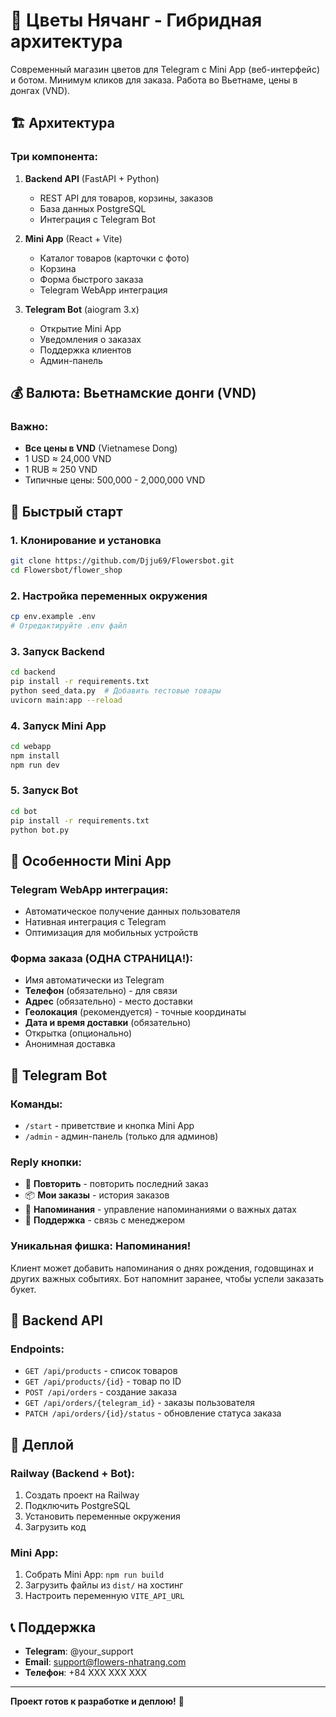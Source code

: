 # 🌸 Цветы Нячанг - Гибридная архитектура

Современный магазин цветов для Telegram с Mini App (веб-интерфейс) и ботом. Минимум кликов для заказа. Работа во Вьетнаме, цены в донгах (VND).

## 🏗️ Архитектура

### Три компонента:

1. **Backend API** (FastAPI + Python)
   - REST API для товаров, корзины, заказов
   - База данных PostgreSQL
   - Интеграция с Telegram Bot

2. **Mini App** (React + Vite)
   - Каталог товаров (карточки с фото)
   - Корзина
   - Форма быстрого заказа
   - Telegram WebApp интеграция

3. **Telegram Bot** (aiogram 3.x)
   - Открытие Mini App
   - Уведомления о заказах
   - Поддержка клиентов
   - Админ-панель

## 💰 Валюта: Вьетнамские донги (VND)

### Важно:
- **Все цены в VND** (Vietnamese Dong)
- 1 USD ≈ 24,000 VND
- 1 RUB ≈ 250 VND
- Типичные цены: 500,000 - 2,000,000 VND

## 🚀 Быстрый старт

### 1. Клонирование и установка
```bash
git clone https://github.com/Djju69/Flowersbot.git
cd Flowersbot/flower_shop
```

### 2. Настройка переменных окружения
```bash
cp env.example .env
# Отредактируйте .env файл
```

### 3. Запуск Backend
```bash
cd backend
pip install -r requirements.txt
python seed_data.py  # Добавить тестовые товары
uvicorn main:app --reload
```

### 4. Запуск Mini App
```bash
cd webapp
npm install
npm run dev
```

### 5. Запуск Bot
```bash
cd bot
pip install -r requirements.txt
python bot.py
```

## 📱 Особенности Mini App

### Telegram WebApp интеграция:
- Автоматическое получение данных пользователя
- Нативная интеграция с Telegram
- Оптимизация для мобильных устройств

### Форма заказа (ОДНА СТРАНИЦА!):
- Имя автоматически из Telegram
- **Телефон** (обязательно) - для связи
- **Адрес** (обязательно) - место доставки
- **Геолокация** (рекомендуется) - точные координаты
- **Дата и время доставки** (обязательно)
- Открытка (опционально)
- Анонимная доставка

## 🤖 Telegram Bot

### Команды:
- `/start` - приветствие и кнопка Mini App
- `/admin` - админ-панель (только для админов)

### Reply кнопки:
- 🔁 **Повторить** - повторить последний заказ
- 📦 **Мои заказы** - история заказов
- 🔔 **Напоминания** - управление напоминаниями о важных датах
- 💬 **Поддержка** - связь с менеджером

### Уникальная фишка: Напоминания!
Клиент может добавить напоминания о днях рождения, годовщинах и других важных событиях. Бот напомнит заранее, чтобы успели заказать букет.

## 🔌 Backend API

### Endpoints:
- `GET /api/products` - список товаров
- `GET /api/products/{id}` - товар по ID
- `POST /api/orders` - создание заказа
- `GET /api/orders/{telegram_id}` - заказы пользователя
- `PATCH /api/orders/{id}/status` - обновление статуса заказа

## 🚀 Деплой

### Railway (Backend + Bot):
1. Создать проект на Railway
2. Подключить PostgreSQL
3. Установить переменные окружения
4. Загрузить код

### Mini App:
1. Собрать Mini App: `npm run build`
2. Загрузить файлы из `dist/` на хостинг
3. Настроить переменную `VITE_API_URL`

## 📞 Поддержка

- **Telegram**: @your_support
- **Email**: support@flowers-nhatrang.com
- **Телефон**: +84 XXX XXX XXX

---

**Проект готов к разработке и деплою!** 🚀
